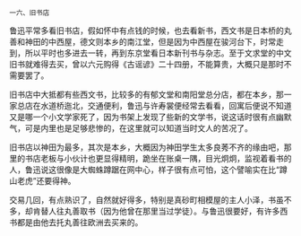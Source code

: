     一六、旧书店 

   鲁迅平常多看旧书店，假如怀中有点钱的时候，也去看新书，西文书是日本桥的丸善和神田的中西屋，德文则本乡的南江堂，但是因为中西屋在骏河台下，时常走到，所以平时也多进去一转，再到东京堂看日本新刊书与杂志。至于文求堂的中文旧书就难得去买，曾以六元购得《古谣谚》二十四册，不能算贵，大概只是那时不需要罢了。

   旧书店中大抵都有些西文书，比较多的有郁文堂和南阳堂总分店，都在本乡，那一家总店在水道桥迤北，交通便利，鲁迅与许寿裳便经常去看看，回寓后便说不知道又是哪一个小文学家死了，因为书架上发现了些新的文学书，说这话时很有点幽默气，可是内里也是足够悲惨的，在这里就可以知道当时文人的苦况了。

   旧书店以神田为最多，其次是本乡，大概因为神田学生太多良莠不齐的缘由吧，那里的书店老板与小伙计也更显得精明，跪坐在账桌一隅，目光炯炯，监视着看书的人，鲁迅说这很像是大蜘蛛蹲踞在网中心，样子很有点可怕，这个譬喻实在比“蹲山老虎”还要得神。

   交易几回，有点熟识了，自然就好得多，特别是真砂町相模屋的主人小泽，书虽不多，却肯替人往丸善取书（因为他曾在那里当过学徒）。与鲁迅很要好，有许多西书都是由他去托丸善往欧洲去买来的。

